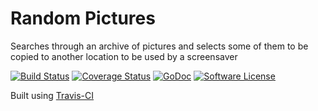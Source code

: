 # Random Pictures
Searches through an archive of pictures and selects some of them to be copied to another location to be used by a screensaver

[![Build Status](https://travis-ci.org/jconstam/randpics.svg?branch=master)](https://travis-ci.org/jconstam/randpics)
[![Coverage Status](http://codecov.io/github/jconstam/randpics/coverage.svg?branch=master)](http://codecov.io/github/jconstam/randpics?branch=master)
[![GoDoc](https://godoc.org/github.com/jconstam/randpics?status.svg)](https://godoc.org/github.com/jconstam/randpics)
[![Software License](https://img.shields.io/badge/License-MIT-green.svg)](https://github.com/jconstam/randpics/blob/master/LICENSE)

Built using [Travis-CI](https://travis-ci.org/jconstam/randpics)
